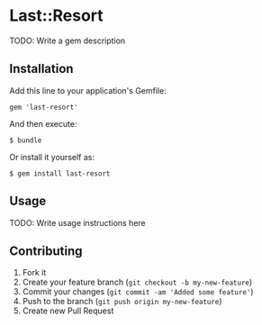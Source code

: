 # Last::Resort

TODO: Write a gem description

## Installation

Add this line to your application's Gemfile:

    gem 'last-resort'

And then execute:

    $ bundle

Or install it yourself as:

    $ gem install last-resort

## Usage

TODO: Write usage instructions here

## Contributing

1. Fork it
2. Create your feature branch (`git checkout -b my-new-feature`)
3. Commit your changes (`git commit -am 'Added some feature'`)
4. Push to the branch (`git push origin my-new-feature`)
5. Create new Pull Request
